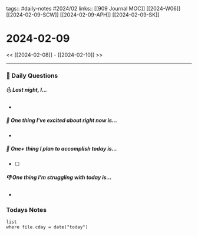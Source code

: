 tags:: #daily-notes #2024/02 
links:: [[909 Journal MOC]] [[2024-W06]] [[2024-02-09-SCW]] [[2024-02-09-APH]] [[2024-02-09-SK]]
# 2024-02-09

<< [[2024-02-08]] - [[2024-02-10]] >>

---
### 📅 Daily Questions
##### 🌜 Last night, I...
- 

##### 🙌 One thing I've excited about right now is...
- 

##### 🚀 One+ thing I plan to accomplish today is...
- [ ] 

##### 👎 One thing I'm struggling with today is...
- 

### Todays Notes
```dataview
list 
where file.cday = date("today")
```